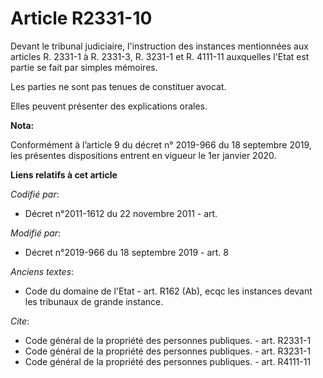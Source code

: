# Article R2331-10

Devant le   tribunal judiciaire, l'instruction des instances mentionnées aux articles R. 2331-1 à R. 2331-3, R. 3231-1 et R.
4111-11 auxquelles l'Etat est partie se fait par simples mémoires. 

Les parties ne sont pas tenues de constituer avocat. 

Elles peuvent présenter des explications orales.

**Nota:**

Conformément à l’article 9 du décret n° 2019-966 du 18 septembre 2019, les présentes dispositions entrent en vigueur le 1er
janvier 2020.

**Liens relatifs à cet article**

_Codifié par_:

  - Décret n°2011-1612 du 22 novembre 2011 - art.

_Modifié par_:

  - Décret n°2019-966 du 18 septembre 2019 - art. 8

_Anciens textes_:

  - Code du domaine de l'Etat - art. R162 (Ab), ecqc les instances devant les tribunaux de grande instance.

_Cite_:

  - Code général de la propriété des personnes publiques. - art. R2331-1
  - Code général de la propriété des personnes publiques. - art. R3231-1
  - Code général de la propriété des personnes publiques. - art. R4111-11
